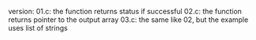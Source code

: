 version:
	01.c: the function returns status if successful
	02.c: the function returns pointer to the output array
	03.c: the same like 02, but the example uses list of strings